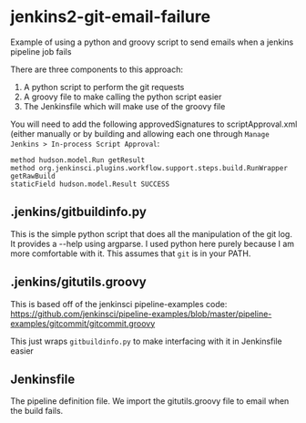 # jenkins2-git-email-failure
Example of using a python and groovy script to send emails when a jenkins pipeline job fails

There are three components to this approach:

1. A python script to perform the git requests
2. A groovy file to make calling the python script easier
3. The Jenkinsfile which will make use of the groovy file

You will need to add the following approvedSignatures to scriptApproval.xml (either manually or by building and allowing each one through `Manage Jenkins > In-process Script Approval`:
```
method hudson.model.Run getResult
method org.jenkinsci.plugins.workflow.support.steps.build.RunWrapper getRawBuild
staticField hudson.model.Result SUCCESS
```

## .jenkins/gitbuildinfo.py
This is the simple python script that does all the manipulation of the git log. It provides a --help using argparse.
I used python here purely because I am more comfortable with it. This assumes that `git` is in your PATH.

## .jenkins/gitutils.groovy
This is based off of the jenkinsci pipeline-examples code: https://github.com/jenkinsci/pipeline-examples/blob/master/pipeline-examples/gitcommit/gitcommit.groovy

This just wraps `gitbuildinfo.py` to make interfacing with it in Jenkinsfile easier

## Jenkinsfile
The pipeline definition file. We import the gitutils.groovy file to email when the build fails.
